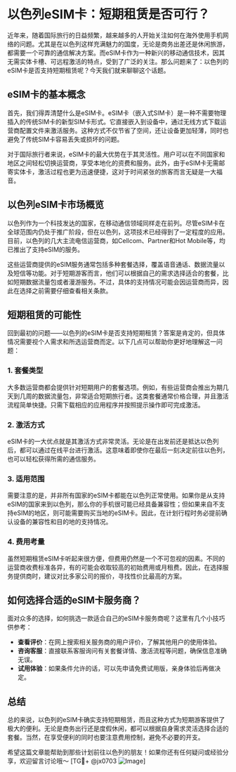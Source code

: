 # 以色列eSIM卡：短期租赁是否可行？

近年来，随着国际旅行的日益频繁，越来越多的人开始关注如何在海外使用手机网络的问题。尤其是在以色列这样充满魅力的国度，无论是商务出差还是休闲旅游，都需要一个可靠的通信解决方案。而eSIM卡作为一种新兴的移动通信技术，因其无需实体卡槽、可远程激活的特点，受到了广泛的关注。那么问题来了：以色列的eSIM卡是否支持短期租赁呢？今天我们就来聊聊这个话题。

## eSIM卡的基本概念

首先，我们得弄清楚什么是eSIM卡。eSIM卡（嵌入式SIM卡）是一种不需要物理插入的传统SIM卡的新型SIM卡形式。它直接嵌入到设备中，通过无线方式下载运营商配置文件来激活服务。这种方式不仅节省了空间，还让设备更加轻薄，同时也避免了传统SIM卡容易丢失或损坏的问题。

对于国际旅行者来说，eSIM卡的最大优势在于其灵活性。用户可以在不同国家和地区之间轻松切换运营商，享受本地化的资费和服务。此外，由于eSIM卡无需邮寄实体卡，激活过程也更为迅速便捷，这对于时间紧张的旅客而言无疑是一大福音。

## 以色列eSIM卡市场概览

以色列作为一个科技发达的国家，在移动通信领域同样走在前列。尽管eSIM卡在全球范围内仍处于推广阶段，但在以色列，这项技术已经得到了一定程度的应用。目前，以色列的几大主流电信运营商，如Cellcom、Partner和Hot Mobile等，均已推出了支持eSIM的服务。

这些运营商提供的eSIM服务通常包括多种套餐选择，覆盖语音通话、数据流量以及短信等功能。对于短期游客而言，他们可以根据自己的需求选择适合的套餐，比如短期数据流量包或者漫游服务。不过，具体的支持情况可能会因运营商而异，因此在选择之前需要仔细查看相关条款。

## 短期租赁的可能性

回到最初的问题——以色列的eSIM卡是否支持短期租赁？答案是肯定的，但具体情况需要视个人需求和所选运营商而定。以下几点可以帮助你更好地理解这一问题：

### 1. **套餐类型**
大多数运营商都会提供针对短期用户的套餐选项。例如，有些运营商会推出为期几天到几周的数据流量包，非常适合短期旅行者。这类套餐通常价格合理，并且激活流程简单快捷。只需下载相应的应用程序并按照提示操作即可完成激活。

### 2. **激活方式**
eSIM卡的一大优点就是其激活方式非常灵活。无论是在出发前还是抵达以色列后，都可以通过在线平台进行激活。这意味着即使你在最后一刻决定前往以色列，也可以轻松获得所需的通信服务。

### 3. **适用范围**
需要注意的是，并非所有国家的eSIM卡都能在以色列正常使用。如果你是从支持eSIM的国家来到以色列，那么你的手机很可能已经具备兼容性；但如果来自不支持eSIM的地区，则可能需要购买当地的eSIM卡。因此，在计划行程时务必提前确认设备的兼容性和目的地的支持情况。

### 4. **费用考量**
虽然短期租赁eSIM卡听起来很方便，但费用仍然是一个不可忽视的因素。不同的运营商收费标准各异，有的可能会收取较高的初始费用或月租费。因此，在选择服务提供商时，建议对比多家公司的报价，寻找性价比最高的方案。

## 如何选择合适的eSIM卡服务商？

面对众多的选择，如何挑选一款适合自己的eSIM卡服务商呢？这里有几个小技巧供参考：

- **查看评价**：在网上搜索相关服务商的用户评价，了解其他用户的使用体验。
- **咨询客服**：直接联系客服询问有关套餐详情、激活流程等问题，确保信息准确无误。
- **试用体验**：如果条件允许的话，可以先申请免费试用版，亲身体验后再做决定。

## 总结

总的来说，以色列的eSIM卡确实支持短期租赁，而且这种方式为短期游客提供了极大的便利。无论是商务出行还是度假休闲，都可以根据自身需求灵活选择合适的套餐。当然，在享受便利的同时也要注意费用控制，避免不必要的开支。

希望这篇文章能帮助到那些计划前往以色列的朋友！如果你还有任何疑问或经验分享，欢迎留言讨论哦～ [TG💪+ @jx0703 ![Image](https://github.com/user-attachments/assets/dbca1d08-cadb-493c-b0ec-ad6f7a83f270)]